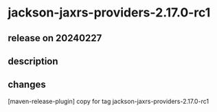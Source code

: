 # jackson-jaxrs-providers-2.17.0-rc1

## release on 20240227

## description

## changes

[maven-release-plugin] copy for tag jackson-jaxrs-providers-2.17.0-rc1

